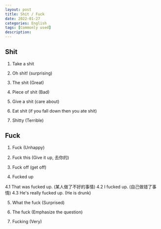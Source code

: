 ```yaml
---
layout: post
title: Shit / Fuck
date: 2022-01-27
categories: English
tags: [Commonly used]
description:
---
```


## Shit

1. Take a shit

2. Oh shit! (surprising)

3. The shit (Great)

4. Piece of shit (Bad)

5. Give a shit (care about)

6. Eat shit (if you fall down then you ate shit)

7. Shitty (Terrible)

## Fuck 

1. Fuck (Unhappy)

2. Fuck this (Give it up, 去你的)

3. Fuck off  (get off)

4. Fucked up 

4.1 That was fucked up. (某人做了不好的事情)
4.2 I fucked up.  (自己做错了事情)
4.3 He's really fucked up. (He is drunk)

5. What the fuck  (Surprised)

6. The fuck  (Emphasize the question)

7. Fucking  (Very)